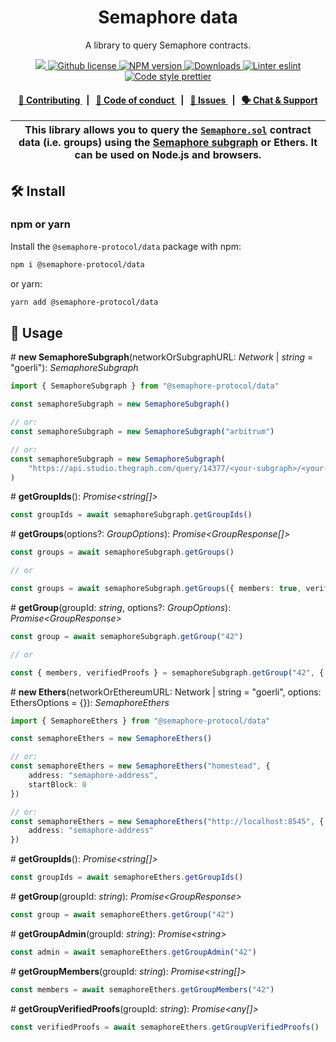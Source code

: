 <p align="center">
    <h1 align="center">
        Semaphore data
    </h1>
    <p align="center">A library to query Semaphore contracts.</p>
</p>

<p align="center">
    <a href="https://github.com/semaphore-protocol">
        <img src="https://img.shields.io/badge/project-Semaphore-blue.svg?style=flat-square">
    </a>
    <a href="https://github.com/semaphore-protocol/semaphore/blob/main/LICENSE">
        <img alt="Github license" src="https://img.shields.io/github/license/semaphore-protocol/semaphore.svg?style=flat-square">
    </a>
    <a href="https://www.npmjs.com/package/@semaphore-protocol/data">
        <img alt="NPM version" src="https://img.shields.io/npm/v/@semaphore-protocol/data?style=flat-square" />
    </a>
    <a href="https://npmjs.org/package/@semaphore-protocol/data">
        <img alt="Downloads" src="https://img.shields.io/npm/dm/@semaphore-protocol/data.svg?style=flat-square" />
    </a>
    <a href="https://eslint.org/">
        <img alt="Linter eslint" src="https://img.shields.io/badge/linter-eslint-8080f2?style=flat-square&logo=eslint" />
    </a>
    <a href="https://prettier.io/">
        <img alt="Code style prettier" src="https://img.shields.io/badge/code%20style-prettier-f8bc45?style=flat-square&logo=prettier" />
    </a>
</p>

<div align="center">
    <h4>
        <a href="https://github.com/semaphore-protocol/semaphore/blob/main/CONTRIBUTING.md">
            👥 Contributing
        </a>
        <span>&nbsp;&nbsp;|&nbsp;&nbsp;</span>
        <a href="https://github.com/semaphore-protocol/semaphore/blob/main/CODE_OF_CONDUCT.md">
            🤝 Code of conduct
        </a>
        <span>&nbsp;&nbsp;|&nbsp;&nbsp;</span>
        <a href="https://github.com/semaphore-protocol/semaphore/contribute">
            🔎 Issues
        </a>
        <span>&nbsp;&nbsp;|&nbsp;&nbsp;</span>
        <a href="https://semaphore.appliedzkp.org/discord">
            🗣️ Chat &amp; Support
        </a>
    </h4>
</div>

| This library allows you to query the [`Semaphore.sol`](https://github.com/semaphore-protocol/semaphore/blob/main/contracts/Semaphore.sol) contract data (i.e. groups) using the [Semaphore subgraph](https://github.com/semaphore-protocol/subgraph) or Ethers. It can be used on Node.js and browsers. |
| ------------------------------------------------------------------------------------------------------------------------------------------------------------------------------------------------------------------------------------------------------------------------------------------------------- |

## 🛠 Install

### npm or yarn

Install the `@semaphore-protocol/data` package with npm:

```bash
npm i @semaphore-protocol/data
```

or yarn:

```bash
yarn add @semaphore-protocol/data
```

## 📜 Usage

\# **new SemaphoreSubgraph**(networkOrSubgraphURL: _Network_ | _string_ = "goerli"): _SemaphoreSubgraph_

```typescript
import { SemaphoreSubgraph } from "@semaphore-protocol/data"

const semaphoreSubgraph = new SemaphoreSubgraph()

// or:
const semaphoreSubgraph = new SemaphoreSubgraph("arbitrum")

// or:
const semaphoreSubgraph = new SemaphoreSubgraph(
    "https://api.studio.thegraph.com/query/14377/<your-subgraph>/<your-version>"
)
```

\# **getGroupIds**(): _Promise\<string[]>_

```typescript
const groupIds = await semaphoreSubgraph.getGroupIds()
```

\# **getGroups**(options?: _GroupOptions_): _Promise\<GroupResponse[]>_

```typescript
const groups = await semaphoreSubgraph.getGroups()

// or

const groups = await semaphoreSubgraph.getGroups({ members: true, verifiedProofs: true })
```

\# **getGroup**(groupId: _string_, options?: _GroupOptions_): _Promise\<GroupResponse>_

```typescript
const group = await semaphoreSubgraph.getGroup("42")

// or

const { members, verifiedProofs } = semaphoreSubgraph.getGroup("42", { members: true, verifiedProofs: true })
```

\# **new Ethers**(networkOrEthereumURL: Network | string = "goerli", options: EthersOptions = {}): _SemaphoreEthers_

```typescript
import { SemaphoreEthers } from "@semaphore-protocol/data"

const semaphoreEthers = new SemaphoreEthers()

// or:
const semaphoreEthers = new SemaphoreEthers("homestead", {
    address: "semaphore-address",
    startBlock: 0
})

// or:
const semaphoreEthers = new SemaphoreEthers("http://localhost:8545", {
    address: "semaphore-address"
})
```

\# **getGroupIds**(): _Promise\<string[]>_

```typescript
const groupIds = await semaphoreEthers.getGroupIds()
```

\# **getGroup**(groupId: _string_): _Promise\<GroupResponse>_

```typescript
const group = await semaphoreEthers.getGroup("42")
```

\# **getGroupAdmin**(groupId: _string_): _Promise\<string>_

```typescript
const admin = await semaphoreEthers.getGroupAdmin("42")
```

\# **getGroupMembers**(groupId: _string_): _Promise\<string[]>_

```typescript
const members = await semaphoreEthers.getGroupMembers("42")
```

\# **getGroupVerifiedProofs**(groupId: _string_): _Promise\<any[]>_

```typescript
const verifiedProofs = await semaphoreEthers.getGroupVerifiedProofs()
```
